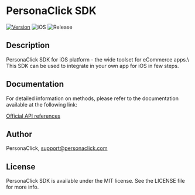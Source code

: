# PersonaClick SDK

[![Version](https://img.shields.io/cocoapods/v/PersonaClick.svg?style=flat)](https://cocoapods.org/pods/PersonaClick)
![iOS](https://img.shields.io/badge/iOS-release)
![Release](https://img.shields.io/badge/release-blueviolet)

## Description

PersonaClick SDK for iOS platform - the wide toolset for eCommerce apps.\ This SDK can be used to integrate in your own app for iOS in few steps.

## Documentation

For detailed information on methods, please refer to the documentation available at the following link:

[Official API references](https://personaclick.atlassian.net/wiki/spaces/english/overview?mode=global)

## Author

PersonaClick, support@personaclick.com

## License

PersonaClick SDK is available under the MIT license. See the LICENSE file for more info.
